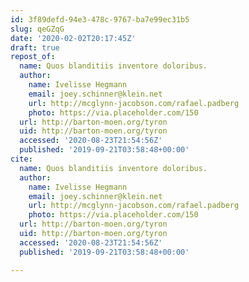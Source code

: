 ```yaml
---
id: 3f89defd-94e3-478c-9767-ba7e99ec31b5
slug: qeGZqG
date: '2020-02-02T20:17:45Z'
draft: true
repost_of:
  name: Quos blanditiis inventore doloribus.
  author:
    name: Ivelisse Hegmann
    email: joey.schinner@klein.net
    url: http://mcglynn-jacobson.com/rafael.padberg
    photo: https://via.placeholder.com/150
  url: http://barton-moen.org/tyron
  uid: http://barton-moen.org/tyron
  accessed: '2020-08-23T21:54:56Z'
  published: '2019-09-21T03:58:48+00:00'
cite:
  name: Quos blanditiis inventore doloribus.
  author:
    name: Ivelisse Hegmann
    email: joey.schinner@klein.net
    url: http://mcglynn-jacobson.com/rafael.padberg
    photo: https://via.placeholder.com/150
  url: http://barton-moen.org/tyron
  uid: http://barton-moen.org/tyron
  accessed: '2020-08-23T21:54:56Z'
  published: '2019-09-21T03:58:48+00:00'

---
```



